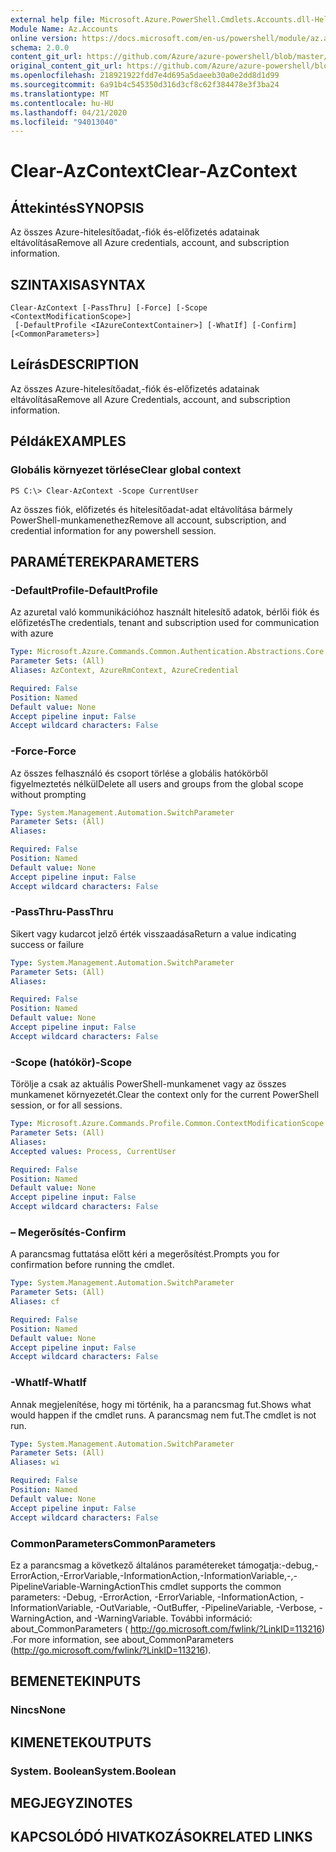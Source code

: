 ```yaml
---
external help file: Microsoft.Azure.PowerShell.Cmdlets.Accounts.dll-Help.xml
Module Name: Az.Accounts
online version: https://docs.microsoft.com/en-us/powershell/module/az.accounts/clear-azcontext
schema: 2.0.0
content_git_url: https://github.com/Azure/azure-powershell/blob/master/src/Accounts/Accounts/help/Clear-AzContext.md
original_content_git_url: https://github.com/Azure/azure-powershell/blob/master/src/Accounts/Accounts/help/Clear-AzContext.md
ms.openlocfilehash: 218921922fdd7e4d695a5daeeb30a0e2dd8d1d99
ms.sourcegitcommit: 6a91b4c545350d316d3cf8c62f384478e3f3ba24
ms.translationtype: MT
ms.contentlocale: hu-HU
ms.lasthandoff: 04/21/2020
ms.locfileid: "94013040"
---
```

# <span data-ttu-id="0af6d-101">Clear-AzContext</span><span class="sxs-lookup"><span data-stu-id="0af6d-101">Clear-AzContext</span></span>

## <span data-ttu-id="0af6d-102">Áttekintés</span><span class="sxs-lookup"><span data-stu-id="0af6d-102">SYNOPSIS</span></span>
<span data-ttu-id="0af6d-103">Az összes Azure-hitelesítőadat,-fiók és-előfizetés adatainak eltávolítása</span><span class="sxs-lookup"><span data-stu-id="0af6d-103">Remove all Azure credentials, account, and subscription information.</span></span>

## <span data-ttu-id="0af6d-104">SZINTAXISA</span><span class="sxs-lookup"><span data-stu-id="0af6d-104">SYNTAX</span></span>

```
Clear-AzContext [-PassThru] [-Force] [-Scope <ContextModificationScope>]
 [-DefaultProfile <IAzureContextContainer>] [-WhatIf] [-Confirm] [<CommonParameters>]
```

## <span data-ttu-id="0af6d-105">Leírás</span><span class="sxs-lookup"><span data-stu-id="0af6d-105">DESCRIPTION</span></span>
<span data-ttu-id="0af6d-106">Az összes Azure-hitelesítőadat,-fiók és-előfizetés adatainak eltávolítása</span><span class="sxs-lookup"><span data-stu-id="0af6d-106">Remove all Azure Credentials, account, and subscription information.</span></span>

## <span data-ttu-id="0af6d-107">Példák</span><span class="sxs-lookup"><span data-stu-id="0af6d-107">EXAMPLES</span></span>

### <span data-ttu-id="0af6d-108">Globális környezet törlése</span><span class="sxs-lookup"><span data-stu-id="0af6d-108">Clear global context</span></span>
```
PS C:\> Clear-AzContext -Scope CurrentUser
```

<span data-ttu-id="0af6d-109">Az összes fiók, előfizetés és hitelesítőadat-adat eltávolítása bármely PowerShell-munkamenethez</span><span class="sxs-lookup"><span data-stu-id="0af6d-109">Remove all account, subscription, and credential information for any powershell session.</span></span>

## <span data-ttu-id="0af6d-110">PARAMÉTEREK</span><span class="sxs-lookup"><span data-stu-id="0af6d-110">PARAMETERS</span></span>

### <span data-ttu-id="0af6d-111">-DefaultProfile</span><span class="sxs-lookup"><span data-stu-id="0af6d-111">-DefaultProfile</span></span>
<span data-ttu-id="0af6d-112">Az azuretal való kommunikációhoz használt hitelesítő adatok, bérlői fiók és előfizetés</span><span class="sxs-lookup"><span data-stu-id="0af6d-112">The credentials, tenant and subscription used for communication with azure</span></span>

```yaml
Type: Microsoft.Azure.Commands.Common.Authentication.Abstractions.Core.IAzureContextContainer
Parameter Sets: (All)
Aliases: AzContext, AzureRmContext, AzureCredential

Required: False
Position: Named
Default value: None
Accept pipeline input: False
Accept wildcard characters: False
```

### <span data-ttu-id="0af6d-113">-Force</span><span class="sxs-lookup"><span data-stu-id="0af6d-113">-Force</span></span>
<span data-ttu-id="0af6d-114">Az összes felhasználó és csoport törlése a globális hatókörből figyelmeztetés nélkül</span><span class="sxs-lookup"><span data-stu-id="0af6d-114">Delete all users and groups from the global scope without prompting</span></span>

```yaml
Type: System.Management.Automation.SwitchParameter
Parameter Sets: (All)
Aliases:

Required: False
Position: Named
Default value: None
Accept pipeline input: False
Accept wildcard characters: False
```

### <span data-ttu-id="0af6d-115">-PassThru</span><span class="sxs-lookup"><span data-stu-id="0af6d-115">-PassThru</span></span>
<span data-ttu-id="0af6d-116">Sikert vagy kudarcot jelző érték visszaadása</span><span class="sxs-lookup"><span data-stu-id="0af6d-116">Return a value indicating success or failure</span></span>

```yaml
Type: System.Management.Automation.SwitchParameter
Parameter Sets: (All)
Aliases:

Required: False
Position: Named
Default value: None
Accept pipeline input: False
Accept wildcard characters: False
```

### <span data-ttu-id="0af6d-117">-Scope (hatókör)</span><span class="sxs-lookup"><span data-stu-id="0af6d-117">-Scope</span></span>
<span data-ttu-id="0af6d-118">Törölje a csak az aktuális PowerShell-munkamenet vagy az összes munkamenet környezetét.</span><span class="sxs-lookup"><span data-stu-id="0af6d-118">Clear the context only for the current PowerShell session, or for all sessions.</span></span>

```yaml
Type: Microsoft.Azure.Commands.Profile.Common.ContextModificationScope
Parameter Sets: (All)
Aliases:
Accepted values: Process, CurrentUser

Required: False
Position: Named
Default value: None
Accept pipeline input: False
Accept wildcard characters: False
```

### <span data-ttu-id="0af6d-119">– Megerősítés</span><span class="sxs-lookup"><span data-stu-id="0af6d-119">-Confirm</span></span>
<span data-ttu-id="0af6d-120">A parancsmag futtatása előtt kéri a megerősítést.</span><span class="sxs-lookup"><span data-stu-id="0af6d-120">Prompts you for confirmation before running the cmdlet.</span></span>

```yaml
Type: System.Management.Automation.SwitchParameter
Parameter Sets: (All)
Aliases: cf

Required: False
Position: Named
Default value: None
Accept pipeline input: False
Accept wildcard characters: False
```

### <span data-ttu-id="0af6d-121">-WhatIf</span><span class="sxs-lookup"><span data-stu-id="0af6d-121">-WhatIf</span></span>
<span data-ttu-id="0af6d-122">Annak megjelenítése, hogy mi történik, ha a parancsmag fut.</span><span class="sxs-lookup"><span data-stu-id="0af6d-122">Shows what would happen if the cmdlet runs.</span></span>
<span data-ttu-id="0af6d-123">A parancsmag nem fut.</span><span class="sxs-lookup"><span data-stu-id="0af6d-123">The cmdlet is not run.</span></span>

```yaml
Type: System.Management.Automation.SwitchParameter
Parameter Sets: (All)
Aliases: wi

Required: False
Position: Named
Default value: None
Accept pipeline input: False
Accept wildcard characters: False
```

### <span data-ttu-id="0af6d-124">CommonParameters</span><span class="sxs-lookup"><span data-stu-id="0af6d-124">CommonParameters</span></span>
<span data-ttu-id="0af6d-125">Ez a parancsmag a következő általános paramétereket támogatja:-debug,-ErrorAction,-ErrorVariable,-InformationAction,-InformationVariable,-,-PipelineVariable-WarningAction</span><span class="sxs-lookup"><span data-stu-id="0af6d-125">This cmdlet supports the common parameters: -Debug, -ErrorAction, -ErrorVariable, -InformationAction, -InformationVariable, -OutVariable, -OutBuffer, -PipelineVariable, -Verbose, -WarningAction, and -WarningVariable.</span></span> <span data-ttu-id="0af6d-126">További információ: about_CommonParameters ( http://go.microsoft.com/fwlink/?LinkID=113216) .</span><span class="sxs-lookup"><span data-stu-id="0af6d-126">For more information, see about_CommonParameters (http://go.microsoft.com/fwlink/?LinkID=113216).</span></span>

## <span data-ttu-id="0af6d-127">BEMENETEK</span><span class="sxs-lookup"><span data-stu-id="0af6d-127">INPUTS</span></span>

### <span data-ttu-id="0af6d-128">Nincs</span><span class="sxs-lookup"><span data-stu-id="0af6d-128">None</span></span>

## <span data-ttu-id="0af6d-129">KIMENETEK</span><span class="sxs-lookup"><span data-stu-id="0af6d-129">OUTPUTS</span></span>

### <span data-ttu-id="0af6d-130">System. Boolean</span><span class="sxs-lookup"><span data-stu-id="0af6d-130">System.Boolean</span></span>

## <span data-ttu-id="0af6d-131">MEGJEGYZI</span><span class="sxs-lookup"><span data-stu-id="0af6d-131">NOTES</span></span>

## <span data-ttu-id="0af6d-132">KAPCSOLÓDÓ HIVATKOZÁSOK</span><span class="sxs-lookup"><span data-stu-id="0af6d-132">RELATED LINKS</span></span>
